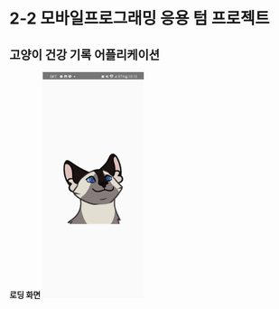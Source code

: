 # 2-2 모바일프로그래밍 응용 텀 프로젝트
## 고양이 건강 기록 어플리케이션

**로딩 화면**
<img src="images/Loading.jpg" height="400">
